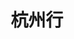 ---
publishDate: 2023-05-12
title: 杭州行
excerpt: Koa作为上传中间件，并设置代理
images:
- '~/assets/images/photography/IMG_5699.jpg'
---